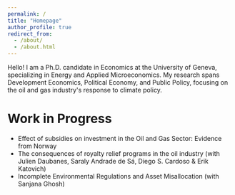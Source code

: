 ```yaml
---
permalink: /
title: "Homepage"
author_profile: true
redirect_from: 
  - /about/
  - /about.html
---
```


Hello! I am a Ph.D. candidate in Economics at the University of Geneva, specializing in Energy and Applied Microeconomics. My research spans Development Economics, Political Economy, and Public Policy, focusing on the oil and gas industry's response to climate policy.

Work in Progress
======
- Effect of subsidies on investment in the Oil and Gas Sector: Evidence from Norway
- The consequences of royalty relief programs in the oil industry (with Julien Daubanes, Saraly Andrade de Sá, Diego S. Cardoso & Erik Katovich)
- Incomplete Environmental Regulations and Asset Misallocation (with Sanjana Ghosh)
